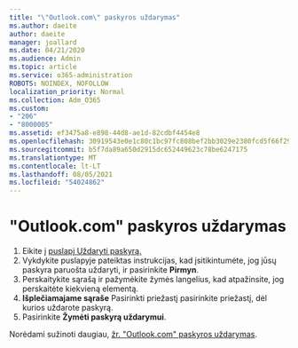 ```yaml
---
title: "\"Outlook.com\" paskyros uždarymas"
ms.author: daeite
author: daeite
manager: joallard
ms.date: 04/21/2020
ms.audience: Admin
ms.topic: article
ms.service: o365-administration
ROBOTS: NOINDEX, NOFOLLOW
localization_priority: Normal
ms.collection: Adm_O365
ms.custom:
- "206"
- "8000005"
ms.assetid: ef3475a8-e898-44d8-ae1d-82cdbf4454e8
ms.openlocfilehash: 30919543e0e1c80c1bc97fc808bef2bb3029e2380fcd5f66f2995aedc4e4282f
ms.sourcegitcommit: b5f7da89a650d2915dc652449623c78be6247175
ms.translationtype: MT
ms.contentlocale: lt-LT
ms.lasthandoff: 08/05/2021
ms.locfileid: "54024862"
---
```

# <a name="close-your-outlookcom-account"></a>"Outlook.com" paskyros uždarymas

1. Eikite į [puslapį Uždaryti paskyrą.](https://go.microsoft.com/fwlink/p/?linkid=845493)
2. Vykdykite puslapyje pateiktas instrukcijas, kad įsitikintumėte, jog jūsų paskyra paruošta uždaryti, ir pasirinkite **Pirmyn**.
3. Perskaitykite sąrašą ir pažymėkite žymės langelius, kad atpažinsite, jog perskaitėte kiekvieną elementą.
4. **Išplečiamajame sąraše** Pasirinkti priežastį pasirinkite priežastį, dėl kurios uždarote paskyrą.
5. Pasirinkite **Žymėti paskyrą uždarymui**.

Norėdami sužinoti daugiau, [žr. "Outlook.com" paskyros uždarymas](https://support.office.com/article/564b801e-2a47-4cb2-afa8-12ead3185038?wt.mc_id=Office_Outlook_com_Alchemy).
  